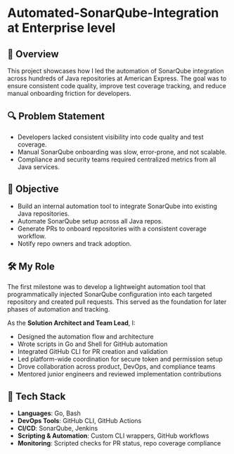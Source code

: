 # Automated-SonarQube-Integration at Enterprise level 


## 📌 Overview

This project showcases how I led the automation of SonarQube integration across hundreds of Java repositories at American Express. The goal was to ensure consistent code quality, improve test coverage tracking, and reduce manual onboarding friction for developers.

## 🔍 Problem Statement

- Developers lacked consistent visibility into code quality and test coverage.
- Manual SonarQube onboarding was slow, error-prone, and not scalable.
- Compliance and security teams required centralized metrics from all Java services.

## 🎯 Objective

- Build an internal automation tool to integrate SonarQube into existing Java repositories.
- Automate SonarQube setup across all Java repos.
- Generate PRs to onboard repositories with a consistent coverage workflow.
- Notify repo owners and track adoption.

## 🛠️ My Role

The first milestone was to develop a lightweight automation tool that programmatically injected SonarQube configuration into each targeted repository and created pull requests. This served as the foundation for later phases of automation and tracking.

As the **Solution Architect and Team Lead**, I:
- Designed the automation flow and architecture
- Wrote scripts in Go and Shell for GitHub automation
- Integrated GitHub CLI for PR creation and validation
- Led platform-wide coordination for secure token and permission setup
- Drove collaboration across product, DevOps, and compliance teams
- Mentored junior engineers and reviewed implementation contributions

## 🧰 Tech Stack

- **Languages**: Go, Bash
- **DevOps Tools**: GitHub CLI, GitHub Actions
- **CI/CD**: SonarQube, Jenkins
- **Scripting & Automation**: Custom CLI wrappers, GitHub workflows
- **Monitoring**: Scripted checks for PR status, repo coverage compliance
